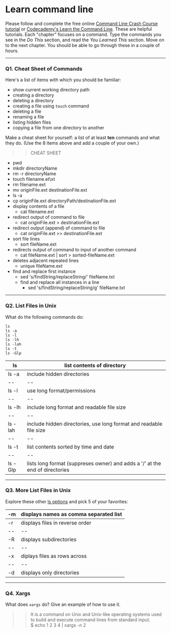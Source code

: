 # Learn command line

Please follow and complete the free online [Command Line Crash Course
tutorial](https://web.archive.org/web/20160708171659/http://cli.learncodethehardway.org/book/) or [Codecademy's Learn the Command Line](https://www.codecademy.com/learn/learn-the-command-line). These are helpful tutorials. Each "chapter" focuses on a command. Type the commands you see in the _Do This_ section, and read the _You Learned This_ section. Move on to the next chapter. You should be able to go through these in a couple of hours.

---

### Q1.  Cheat Sheet of Commands  

Here's a list of items with which you should be familiar:  
* show current working directory path
* creating a directory
* deleting a directory
* creating a file using `touch` command
* deleting a file
* renaming a file
* listing hidden files
* copying a file from one directory to another

Make a cheat sheet for yourself: a list of at least **ten** commands and what they do.  (Use the 8 items above and add a couple of your own.)  

> > CHEAT SHEET
* pwd
* mkdir directoryName
* rm -r directoryName
* touch filename.et\xt
* rm filename.ext
* mv originFile.ext destinationFile.ext
* ls -a
* cp originFile.ext directoryPath/destinationFile.ext
* display contents of a file
    * cat filename.ext
* redirect output of command to file
    * cat originFile.ext > destinationFile.ext
* redirect output (append) of command to file
    * cat originFile.ext >> destinationFile.ext
* sort file lines
    * sort fileName.ext
* redirects output of command to input of another command
    * cat fileName.ext | sort > sorted-fileName.ext
* deletes adjacent repeated lines
    * unique fileName.ext
* find and replace first instance
    * sed 's/findString/replaceString/' fileName.txt
    * find and replace all instances in a line
        * sed 's/findString/replaceString/g' fileName.txt
    
---

### Q2.  List Files in Unix   

What do the following commands do:  

`ls`  
`ls -a`  
`ls -l`  
`ls -lh`  
`ls -lah`  
`ls -t`  
`ls -Glp`  

> > 
ls | list contents of directory
-- | --
ls -a | include hidden directories
-- | --
ls -l | use long format/permissions
-- | --
ls -lh | include long format and readable file size
-- | --
ls -lah | include hidden directories, use long format and readable file size
-- | --
ls -t | list contents sorted by time and date
-- | --
ls -Glp | lists long format (suppreses owner) and adds a '/' at the end of directories

---

### Q3.  More List Files in Unix  

Explore these other [ls options](http://www.techonthenet.com/unix/basic/ls.php) and pick 5 of your favorites:

> > 
-m | displays names as comma separated list
-- | --
-r | displays files in reverse order
-- | --
-R | displays subdirectories
-- | --
-x | diplays files as rows across
-- | --
-d | displays only directories


---

### Q4.  Xargs   

What does `xargs` do? Give an example of how to use it.

> > It is a command on Unix and Unix-like operating systems used to build and execute command lines from standard input.  
$ echo 1 2 3 4 | xargs -n 2

 

